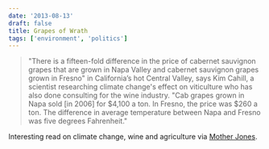 ```yaml
---
date: '2013-08-13'
draft: false
title: Grapes of Wrath
tags: ['environment', 'politics']
---
```


> "There is a fifteen-fold difference in the price of cabernet sauvignon grapes that are grown in Napa Valley and cabernet sauvignon grapes grown in Fresno" in California’s hot Central Valley, says Kim Cahill, a scientist researching climate change's effect on viticulture who has also done consulting for the wine industry. "Cab grapes grown in Napa sold [in 2006] for $4,100 a ton. In Fresno, the price was $260 a ton. The difference in average temperature between Napa and Fresno was five degrees Fahrenheit."

Interesting read on climate change, wine and agriculture via [Mother Jones](https://medium.com/mother-jones/e85d7d9689ea).<!-- excerpt -->
